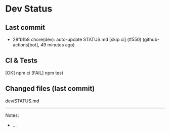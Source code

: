 # Dev Status

## Last commit
- 28fb1b8 chore(dev): auto-update STATUS.md [skip ci] (#550) (github-actions[bot], 49 minutes ago)
## CI & Tests
[OK] npm ci
[FAIL] npm test

## Changed files (last commit)
dev/STATUS.md

---
Notes:
- ...
